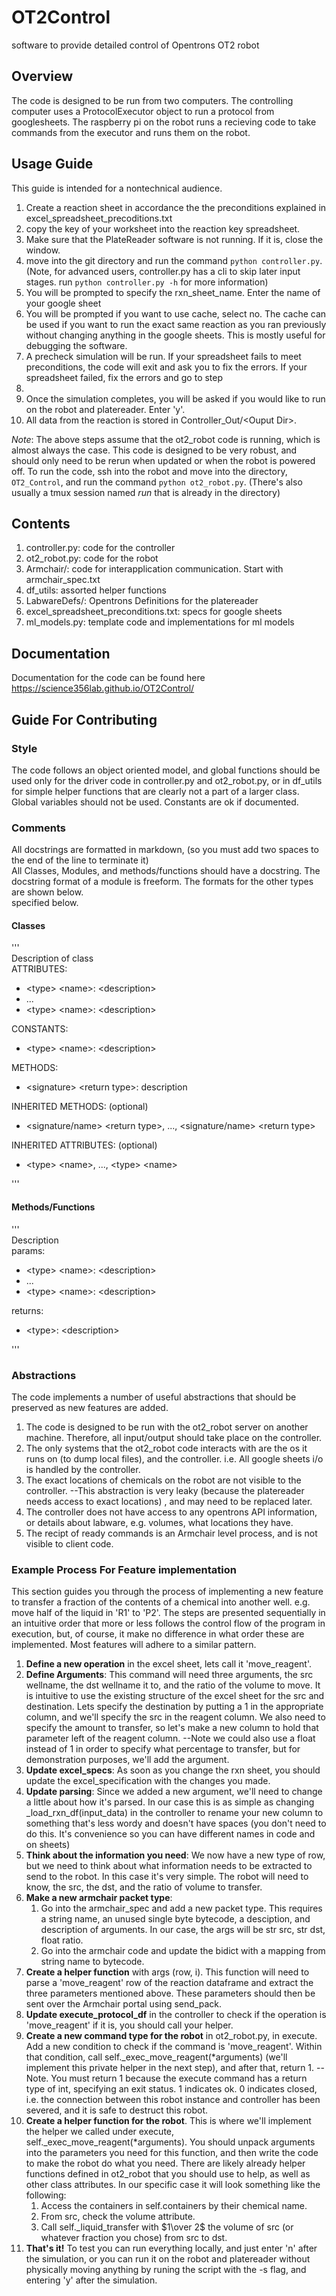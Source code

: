 # OT2Control
software to provide detailed control of Opentrons OT2 robot

## Overview  
The code is designed to be run from two computers. The controlling computer uses a 
ProtocolExecutor object to run a protocol from googlesheets. The raspberry pi on the robot runs 
a recieving code to take commands from the executor and runs them on the robot.

## Usage Guide  
This guide is intended for a nontechnical audience.  
1. Create a reaction sheet in accordance the the preconditions explained in
excel\_spreadsheet\_precoditions.txt  
2. copy the key of your worksheet into the reaction key spreadsheet.  
3. Make sure that the PlateReader software is not running. If it is, close the window.  
4. move into the git directory and run the command `python controller.py`. (Note, for advanced
users, controller.py has a cli to skip later input stages.
run `python controller.py -h` for more information)  
5. You will be prompted to specify the rxn\_sheet\_name. Enter the name of your google sheet  
6. You will be prompted if you want to use cache, select no. The cache can be used if you want to
run the exact same reaction as you ran previously without changing anything in the google sheets.
This is mostly useful for debugging the software.  
7. A precheck simulation will be run. If your spreadsheet fails to meet preconditions, the code
will exit and ask you to fix the errors. If your spreadsheet failed, fix the errors and go to step
3.  
8. Once the simulation completes, you will be asked if you would like to run on the robot and
platereader. Enter 'y'.  
9. All data from the reaction is stored in Controller\_Out/\<Ouput Dir\>.  

*Note*: The above steps assume that the ot2\_robot code is running, which is almost always the
case. This code is designed to be very robust, and should only need to be rerun when updated or
when the robot is powered off. To run the code, ssh into the robot and move into the directory,
`OT2_Control`, and run the command `python ot2_robot.py`. (There's also usually a tmux session
named *run* that is already in the directory)

## Contents  
1. controller.py: code for the controller  
2. ot2\_robot.py: code for the robot  
3. Armchair/: code for interapplication communication. Start with armchair\_spec.txt  
4. df\_utils: assorted helper functions  
5. LabwareDefs/: Opentrons Definitions for the platereader  
6. excel\_spreadsheet\_preconditions.txt: specs for google sheets  
7. ml\_models.py: template code and implementations for ml models  

## Documentation
Documentation for the code can be found here https://science356lab.github.io/OT2Control/

## Guide For Contributing
### Style
The code follows an object oriented model, and global functions should be used only for the
driver code in controller.py and ot2\_robot.py, or in df\_utils for simple helper functions that 
are 
clearly not a part of a larger class. Global variables should not be used. Constants are ok if 
documented.  
### Comments
All docstrings are formatted in markdown, (so you must add two spaces to the end of the line to
terminate it)  
All Classes, Modules, and methods/functions should have a docstring. The docstring format of a 
module is freeform. The formats for the other types are shown below.  
specified below.  
#### Classes
'''  
Description of class  
ATTRIBUTES:  

- <type\> <name\>: <description\>  
- ...  
- <type\> <name\>: <description\>  

CONSTANTS:  

- <type\> <name\>: <description\>  

METHODS:  

- <signature\> <return type\>: description  

INHERITED METHODS: (optional)  

- <signature/name\> <return type\>, ..., <signature/name\> <return type\>  

INHERITED ATTRIBUTES: (optional)  

- <type\> <name\>, ..., <type\> <name\>  

'''  
#### Methods/Functions  
'''  
Description  
params:  
 
- <type\> <name\>: <description\>  
- ...  
- <type\> <name\>: <description\>  
 
returns:  

- <type\>: <description\>  

'''  
### Abstractions
The code implements a number of useful abstractions that should be preserved as new features are
added.  
1. The code is designed to be run with the ot2\_robot server on another machine. Therefore, all
input/output should take place on the controller.  
2. The only systems that the ot2\_robot code interacts with are the os it runs on (to dump local files), and the controller. i.e. All google sheets i/o is handled by the controller.  
3. The exact locations of chemicals on the robot are not visible to the controller.
--This abstraction is very leaky (because the platereader needs access to exact locations)
, and may need to be replaced later.  
4. The controller does not have access to any opentrons API information, or details about labware, e.g. volumes, what locations they have.  
5. The recipt of ready commands is an Armchair level process, and is not visible to client code.  
### Example Process For Feature implementation
This section guides you through the process of implementing a new feature to transfer a fraction
of the contents of a chemical into another well. e.g. move half of the liquid in 'R1' to 'P2'.
The steps are presented sequentially in an intuitive order that more or less follows the control
flow of the program in execution, but, of course, it make no difference in what order these are
implemented.
Most features will adhere to a similar pattern.  

1. **Define a new operation** in the excel sheet, lets call it 'move\_reagent'.  
2. **Define Arguments**: This command will need three arguments, the src wellname, the dst wellname
it to, and the ratio of the volume to move. It is intuitive to use the existing structure of the
excel sheet for the
src and destination. Lets specify the destination by putting a 1 in the appropriate column, and
we'll specify the src in the reagent column. We also need to specify the amount to transfer, so
let's make a new column to hold that parameter left of the reagent column. --Note we could also
use a float instead of 1 in order to specify what percentage to transfer, but for demonstration
purposes, we'll add the argument.  
3. **Update excel\_specs**: As soon as you change the rxn sheet, you should update the 
excel\_specification with the changes
you made.  
4. **Update parsing**: Since we added a new argument, we'll need to change a little about how
it's parsed. In our case
this is as simple as changing \_load\_rxn\_df(input\_data) in the controller to rename your new
column to something that's less wordy and doesn't have spaces (you don't need to do this. It's
convenience so you can have different names in code and on sheets)  
4. **Think about the information you need**: We now have a new type of row,
but we need to think about what information needs to be extracted
to send to the robot. In this case it's very simple. The robot will need to know, the src, the dst,
and the ratio of volume to transfer.  
5. **Make a new armchair packet type**:
    1. Go into the armchair\_spec and add a new packet type. This requires a string name, an 
    unused single byte bytecode, a desciption, and description of arguments. In our case, the
    args will be str src, str dst, float ratio.  
    2. Go into the armchair code and update the bidict with a mapping from string name
    to bytecode.  
6. **Create a helper function** with args (row, i). This function will need to parse a 
'move\_reagent' row of the reaction dataframe and extract the three parameters mentioned above.
These parameters should then be sent over the Armchair portal using send\_pack.  
7. **Update execute\_protocol\_df** in the controller to check if the operation is 'move\_reagent'
if it is, you should call your helper.  
8. **Create a new command type for the robot** in ot2\_robot.py, in execute. Add a new condition
to check if the command is 'move\_reagent'. Within that condition, call
self.\_exec\_move\_reagent(\*arguments) (we'll implement this private helper in the next step),
and after that, return 1. --Note. You must return 1 because the execute command has a return type
of int, specifying an exit status. 1 indicates ok. 0 indicates closed, i.e. the connection between
this robot instance and controller has been severed, and it is safe to destruct this robot.  
9. **Create a helper function for the robot**. This is where we'll implement the helper we called
under execute, self.\_exec\_move\_reagent(\*arguments). You should unpack arguments into the
parameters you need for this function, and then write the code to make the robot do what
you need. There are likely already helper functions defined in ot2\_robot that you should use to
help, as well as other class attributes. In our specific case it will look something like the
following:
    1. Access the containers in self.containers by their chemical name.  
    2. From src, check the volume attribute.  
    3. Call self.\_liquid\_transfer with $1\over 2$ the volume of src (or whatever fraction you chose)
from src to dst.  
10. **That's it!** To test you can run everything locally, and just enter 'n' after the simulation,
or you can run it on the robot and platereader without physically moving anything by runing
the script with the -s flag, and entering 'y' after the simulation.  
